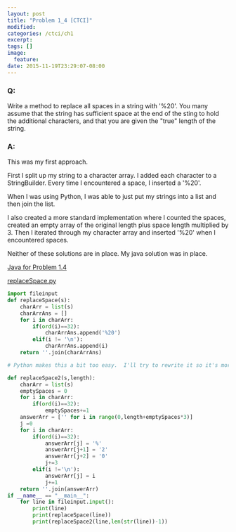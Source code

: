 ```yaml
---
layout: post
title: "Problem 1_4 [CTCI]"
modified:
categories: /ctci/ch1
excerpt:
tags: []
image:
  feature:
date: 2015-11-19T23:29:07-08:00
---
```

### Q:
Write a method to replace all spaces in a string with '%20'.  You many assume that the string has sufficient space at the end of the sting to hold the additional characters, and that you are given the "true" length of the string.

### A:
This was my first approach.

First I split up my string to a character array.  I added each character to a StringBuilder.  Every time I encountered a space, I inserted a '%20'.

When I was using Python, I was able to just put my strings into a list and then join the list.

I also created a more standard implementation where I counted the spaces, created an empty array of the original length plus space length multiplied by 3.  Then I iterated through my character array and inserted '%20' when I encountered spaces.

Neither of these solutions are in place.  My java solution was in place.

[Java for Problem 1.4](https://github.com/patricknyu/CtCInterview/tree/master/ch_1/1_4)

[replaceSpace.py](https://github.com/patricknyu/CtCInterview/tree/master/ch_1/Python/1_4)

```python
import fileinput
def replaceSpace(s):
	charArr = list(s)
	charArrAns = []
	for i in charArr:
		if(ord(i)==32):
			charArrAns.append('%20')
		elif(i != '\n'):
			charArrAns.append(i)
	return ''.join(charArrAns)

# Python makes this a bit too easy.  I'll try to rewrite it so it's more java like

def replaceSpace2(s,length):
	charArr = list(s)
	emptySpaces = 0
	for i in charArr:
		if(ord(i)==32):
			emptySpaces+=1
	answerArr = ['' for i in range(0,length+emptySpaces*3)]
	j =0
	for i in charArr:
		if(ord(i)==32):
			answerArr[j] = '%'
			answerArr[j+1] = '2'
			answerArr[j+2] = '0'
			j+=3
		elif(i !='\n'):
			answerArr[j] = i
			j+=1
	return ''.join(answerArr)
if __name__ == "__main__":
	for line in fileinput.input():
		print(line)
		print(replaceSpace(line))
		print(replaceSpace2(line,len(str(line))-1))
```
